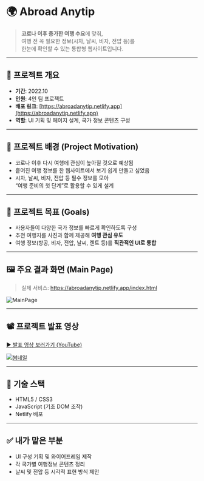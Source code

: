 # 🌍 Abroad Anytip

> **코로나 이후 증가한 여행 수요**에 맞춰,  
> 여행 전 꼭 필요한 정보(시차, 날씨, 비자, 전압 등)를  
> 한눈에 확인할 수 있는 통합형 웹사이트입니다.

---

## 📌 프로젝트 개요

- **기간**: 2022.10
- **인원**: 4인 팀 프로젝트
- **배포 링크**: [https://abroadanytip.netlify.app](https://abroadanytip.netlify.app)
- **역할**: UI 기획 및 페이지 설계, 국가 정보 콘텐츠 구성

---

## 🧠 프로젝트 배경 (Project Motivation)

- 코로나 이후 다시 여행에 관심이 높아질 것으로 예상됨  
- 흩어진 여행 정보를 한 웹사이트에서 보기 쉽게 만들고 싶었음  
- 시차, 날씨, 비자, 전압 등 필수 정보를 모아  
  “여행 준비의 첫 단계”로 활용할 수 있게 설계

---

## 🎯 프로젝트 목표 (Goals)

- 사용자들이 다양한 국가 정보를 빠르게 확인하도록 구성
- 추천 여행지를 사진과 함께 제공해 **여행 관심 유도**
- 여행 정보(항공, 비자, 전압, 날씨, 렌트 등)를 **직관적인 UI로 통합**

---

## 🖼️ 주요 결과 화면 (Main Page)

> 실제 서비스: https://abroadanytip.netlify.app/index.html

![MainPage](https://github.com/JungyoYang/abroad-anytip/blob/main/assets/anytip_preview.png?raw=true)


---

## 📽️ 프로젝트 발표 영상

[▶ 발표 영상 보러가기 (YouTube)](https://www.youtube.com/watch?v=cKqUsANVloE)

[![썸네일](https://img.youtube.com/vi/cKqUsANVloE/hqdefault.jpg)](https://www.youtube.com/watch?v=cKqUsANVloE)


---

## 🧾 기술 스택

- HTML5 / CSS3
- JavaScript (기초 DOM 조작)
- Netlify 배포

---

## ✅ 내가 맡은 부분

- UI 구성 기획 및 와이어프레임 제작
- 각 국가별 여행정보 콘텐츠 정리
- 날씨 및 전압 등 시각적 표현 방식 제안
